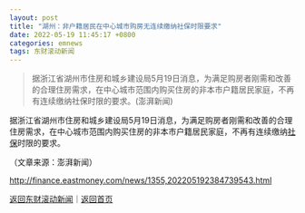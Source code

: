 ```yaml
---
layout: post
title: "湖州：非户籍居民在中心城市购房无连续缴纳社保时限要求"
date: 2022-05-19 11:45:17 +0800
categories: emnews
tags: 东财滚动新闻
---
```

> 据浙江省湖州市住房和城乡建设局5月19日消息，为满足购房者刚需和改善的合理住房需求，在中心城市范围内购买住房的非本市户籍居民家庭，不再有连续缴纳社保时限的要求。(澎湃新闻)

<p>据浙江省湖州市住房和城乡建设局5月19日消息，为满足购房者刚需和改善的合理住房需求，在中心城市范围内购买住房的非本市户籍居民家庭，不再有连续缴纳<span id="Info.3294"><a href="http://data.eastmoney.com/zlsj/" class="infokey">社保</a></span>时限的要求。</p><p class="em_media">（文章来源：澎湃新闻）</p>

<http://finance.eastmoney.com/news/1355,202205192384739543.html>

[返回东财滚动新闻](//finews.withounder.com/emnews/)｜[返回首页](//finews.withounder.com/)